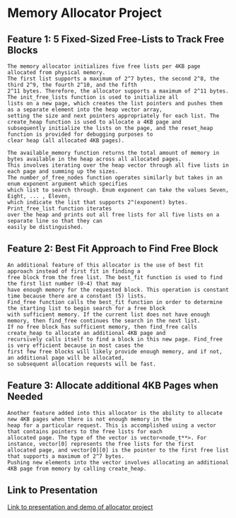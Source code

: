 # Memory Allocator Project

## Feature 1: 5 Fixed-Sized Free-Lists to Track Free Blocks
    The memory allocator initializes five free lists per 4KB page allocated from physical memory.
    The first list supports a maximum of 2^7 bytes, the second 2^8, the third 2^9, the fourth 2^10, and the fifth
    2^11 bytes. Therefore, the allocator supports a maximum of 2^11 bytes. The init_free_lists function is used to initialize all
    lists on a new page, which creates the list pointers and pushes them as a separate element into the heap vector array, 
    setting the size and next pointers appropriately for each list. The create_heap function is used to allocate a 4KB page and
    subsequently initialize the lists on the page, and the reset_heap function is provided for debugging purposes to 
    clear heap (all allocated 4KB pages).

    The available_memory function returns the total amount of memory in bytes available in the heap across all allocated pages. 
    This involves iterating over the heap vector through all five lists in each page and summing up the sizes. 
    The number_of_free_nodes function operates similarly but takes in an enum exponent argument which specifies 
    which list to search through. Enum exponent can take the values Seven, Eight, ... , Eleven, 
    which indicate the list that supports 2^(exponent) bytes. Print_free_list function iterates 
    over the heap and prints out all free lists for all five lists on a separate line so that they can 
    easily be distinguished.

## Feature 2: Best Fit Approach to Find Free Block
    An additional feature of this allocator is the use of best fit approach instead of first fit in finding a 
    free block from the free list. The best_fit function is used to find the first list number (0-4) that may 
    have enough memory for the requested block. This operation is constant time because there are a constant (5) lists. 
    Find_free function calls the best_fit function in order to determine the starting list to begin search for a free block 
    with sufficient memory. If the current list does not have enough memory, then find_free continues the search in the next list. 
    If no free block has sufficient memory, then find_free calls create_heap to allocate an additional 4KB page and 
    recursively calls itself to find a block in this new page. Find_free is very efficient because in most cases the 
    first few free blocks will likely provide enough memory, and if not, an additional page will be allocated, 
    so subsequent allocation requests will be fast. 

## Feature 3: Allocate additional 4KB Pages when Needed

    Another feature added into this allocator is the ability to allocate new 4KB pages when there is not enough memory in the 
    heap for a particular request. This is accomplished using a vector that contains pointers to the free lists for each 
    allocated page. The type of the vector is vector<node_t**>. For instance, vector[0] represents the free lists for the first
    allocated page, and vector[0][0] is the pointer to the first free list that supports a maximum of 2^7 bytes. 
    Pushing new elements into the vector involves allocating an additional 4KB page from memory by calling create_heap. 


## Link to Presentation 

[Link to presentation and demo of allocator project](https://drive.google.com/file/d/1XMgIs0LOXpN_2-ORC3PfM28NvjjNaxxw/view?usp=sharing)

